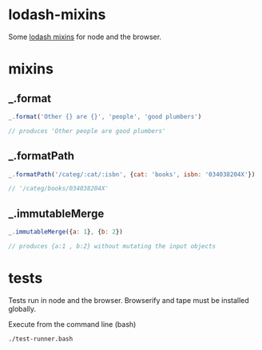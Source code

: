 # lodash-mixins

Some [lodash mixins](http://lodash.com/docs#mixin) for node and the browser.

# mixins

## _.format
```javascript
_.format('Other {} are {}', 'people', 'good plumbers')

// produces 'Other people are good plumbers'
```

## _.formatPath
```javascript
_.formatPath('/categ/:cat/:isbn', {cat: 'books', isbn: '034038204X'})

// '/categ/books/034038204X'
```

## _.immutableMerge
```javascript
_.immutableMerge({a: 1}, {b: 2})

// produces {a:1 , b:2} without mutating the input objects
```

# tests

Tests run in node and the browser. Browserify and tape must be installed globally.

Execute from the command line (bash)

```bash
./test-runner.bash
```

